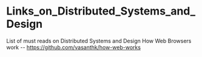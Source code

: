 # Links_on_Distributed_Systems_and_Design
List of must reads on Distributed Systems and Design
How Web Browsers work -- https://github.com/vasanthk/how-web-works
